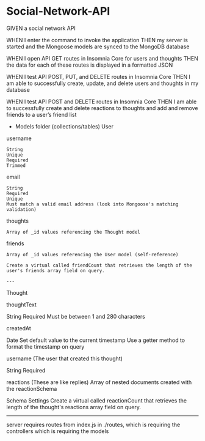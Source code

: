 # Social-Network-API

GIVEN a social network API

WHEN I enter the command to invoke the application
THEN my server is started and the Mongoose models are synced to the MongoDB database

WHEN I open API GET routes in Insomnia Core for users and thoughts
THEN the data for each of these routes is displayed in a formatted JSON

WHEN I test API POST, PUT, and DELETE routes in Insomnia Core
THEN I am able to successfully create, update, and delete users and thoughts in my database

WHEN I test API POST and DELETE routes in Insomnia Core
THEN I am able to successfully create and delete reactions to thoughts and add and remove friends to a user’s friend list


- Models folder (collections/tables)
User

username

    String
    Unique
    Required
    Trimmed

email

    String
    Required
    Unique
    Must match a valid email address (look into Mongoose's matching validation)

thoughts

    Array of _id values referencing the Thought model   

friends

    Array of _id values referencing the User model (self-reference)

    Create a virtual called friendCount that retrieves the length of the user's friends array field on query.

    ---
Thought

thoughtText

String
Required
Must be between 1 and 280 characters

createdAt

Date
Set default value to the current timestamp
Use a getter method to format the timestamp on query

username (The user that created this thought)

String
Required

reactions (These are like replies)
    Array of nested documents created with the reactionSchema

Schema Settings
    Create a virtual called reactionCount that retrieves the length of the thought's reactions array field on query.

---
server requires routes from index.js in ./routes, which is requiring the controllers which is requiring the models